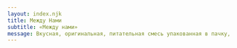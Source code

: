 ```yaml
---
layout: index.njk
title: Между Нами
subtitle: «Между нами»
message: Вкусная, оригинальная, питательная смесь упакованная в пачку, из которой можно есть. Ложка уже внутри. Встряхни, залей кипяток, перемешай, наслаждайся. 
---
```

